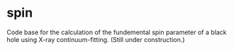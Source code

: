 # spin
Code base for the calculation of the fundemental spin parameter of a black hole using X-ray continuum-fitting. (Still under construction.)

